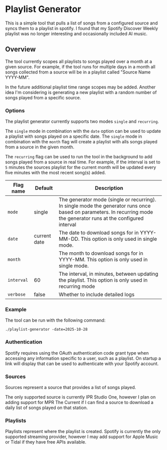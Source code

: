 # Playlist Generator
This is a simple tool that pulls a list of songs from a configured source
and syncs them to a playlist in spotify. I found that my Spotify Discover Weekly
playlist was no longer interesting and occasionally included AI music. 

## Overview
The tool currently scopes all playlists to songs played over a month at a given source. For example, if
the tool runs for multiple days in a month all songs collected from a source will be in a playlist called
"Source Name YYYY-MM".

In the future additional playlist time range scopes may be added. Another idea I'm considering is generating a
new playlist with a random number of songs played from a specific source. 

### Options
The playlist generator currently supports two modes `single` and `recurring`. 

The `single` mode in combination with the `date` option can be used to update a playlist with songs 
played on a specific date. The `single` mode in combination with the `month` flag will create a playlist with
alls songs played from a source in the given month. 

The `recurring` flag can be used to run the tool in the background to add songs played from a source in real time. For 
example, if the interval is set to `5` minutes the sources playlist for the current month will be updated every five 
minutes with the most recent song(s) added. 

| Flag name  | Default      | Description                                                                                                                                                           |
|------------|--------------|-----------------------------------------------------------------------------------------------------------------------------------------------------------------------|
| `mode`     | single       | The generator mode (single or recurring). In single mode the generator runs once based on parameters. In recurring mode the generator runs at the configured interval | 
| `date`     | current date | The date to download songs for in YYYY-MM-DD. This option is only used in single mode.                                                                                |
| `month`    |              | The month to download songs for in YYYY-MM. This option is only used in single mode.                                                                                  |
| `interval` | 60           | The interval, in minutes, between updating the playlist. This option is only used in recurring mode                                                                   |
| `verbose`  | false        | Whether to include detailed logs                                                                                                                                      | 

### Example
The tool can be run with the following command:
```
./playlist-generator -date=2025-10-28
```

### Authentication 
Spotify requires using the OAuth authentication code grant type when accessing
any information specific to a user, such as a playlist. On startup a link will display
that can be used to authenticate with your Spotify account.  

### Sources
Sources represent a source that provides a list of songs played. 

The only supported source is currently IPR Studio One, however I  plan on adding 
support for MPR The Current if I can find a source to download a daily list of songs
played on that station. 

### Playlists
Playlists represent where the playlist is created. Spotify is currently the only supported 
streaming provider, however I may add support for Apple Music or Tidal if they have free
APIs available. 



